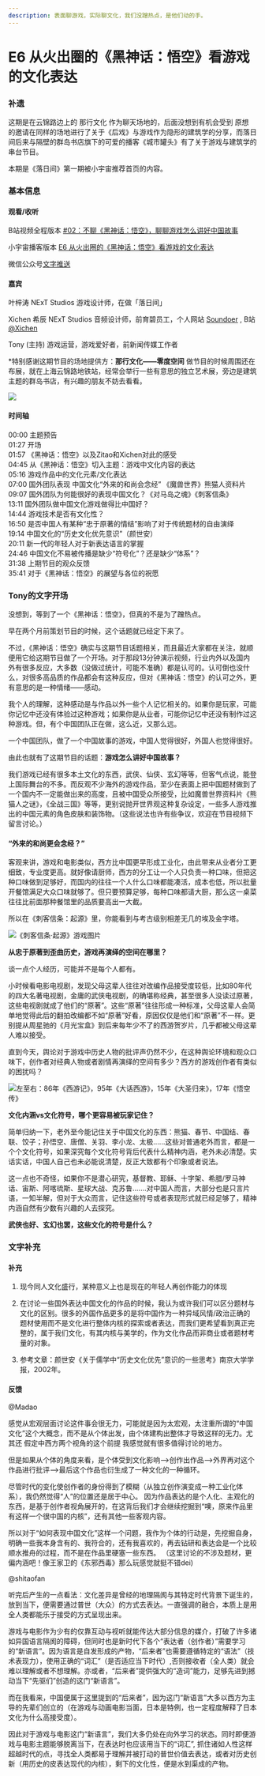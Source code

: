 ```yaml
---
description: 表面聊游戏，实际聊文化，我们没蹭热点，是他们动的手。
---
```


# E6 从火出圈的《黑神话：悟空》看游戏的文化表达

### 补遗

这期是在云锦路边上的 那行文化 作为聊天场地的，后面没想到有机会受到 原想 的邀请在同样的场地进行了关于《后戏》与游戏作为隐形的建筑学的分享，而落日间后来与隔壁的群岛书店旗下的可爱的播客《城市罐头》有了关于游戏与建筑学的串台节目。

本期是《落日间》第一期被小宇宙推荐首页的内容。

### 基本信息

#### 观看/收听

B站视频全程版本 [\#02：不聊《黑神话：悟空》，聊聊游戏怎么讲好中国故事](https://www.bilibili.com/video/BV1ph411R71T)

小宇宙播客版本 [E6 从火出圈的《黑神话：悟空》看游戏的文化表达](https://www.xiaoyuzhoufm.com/episode/5f454c9b9504bbdb7705ec27?s=eyJ1IjogIjVlYmNkNzkwMjFhYzg1ODA0MTJiNzcxMCJ9)

微信公众号[文字推送](https://mp.weixin.qq.com/s/BS6tPgIh4FndwPdzYJij-A)

#### 嘉宾

叶梓涛 NExT Studios 游戏设计师，在做「落日间」

Xichen 希辰 NExT Studios 音频设计师，前育碧员工，个人网站 [Soundoer](https://soundoer.com/) , B站 [@Xichen](https://space.bilibili.com/157914767)

Tony \(主持\) 游戏运营，游戏爱好者，前新闻传媒工作者

\*特别感谢这期节目的场地提供方：**那行文化——零度空间** 做节目的时候周围还在布展，就在上海云锦路地铁站，经常会举行一些有意思的独立艺术展，旁边是建筑主题的群岛书店，有兴趣的朋友不妨去看看。

![](../.gitbook/assets/e6.png)

#### 时间轴

00:00 主题预告  
01:27 开场   
01:57 《黑神话：悟空》以及Zitao和Xichen对此的感受   
04:45 从《黑神话：悟空》切入主题：游戏中文化内容的表达   
05:16 游戏作品中的文化元素/文化表达   
07:00 国外团队表现 中国文化“外来的和尚会念经” 《魔兽世界》熊猫人资料片   
09:07 国外团队为何能很好的表现中国文化？《对马岛之魂》《刺客信条》   
13:11 国外团队做中国文化游戏做得比中国好？   
14:44 游戏技术是否有文化性？   
16:50 是否中国人有某种“忠于原著的情结”影响了对于传统题材的自由演绎   
19:14 中国文化的“历史文化优先意识”（颜世安）   
20:11 新一代的年轻人对于新表达语言的掌握   
24:46 中国文化不易被传播是缺少“符号化”？还是缺少“体系”？   
31:38 上期节目的观众反馈   
35:41 对于《黑神话：悟空》的展望与各位的祝愿

### 

### Tony的文字开场

没想到，等到了一个《黑神话：悟空》，但真的不是为了蹭热点。

早在两个月前策划节目的时候，这个话题就已经定下来了。

不过，《黑神话：悟空》确实与这期节目话题相关，而且最近大家都在关注，就顺便用它给这期节目做了一个开场。对于那段13分钟演示视频，行业内外以及国内外有很多反应，大多数（没做过统计，可能不准确）都是认可的。认可倒也没什么，对很多高品质的作品都会有这种反应，但对《黑神话：悟空》的认可之外，更有意思的是一种情绪——感动。

我个人的理解，这种感动是与作品以外一些个人记忆相关的。如果你是玩家，可能你记忆中还没有体验过这种游戏；如果你是从业者，可能你记忆中还没有制作过这种游戏。但，有个中国团队正在做，这么近，又那么远。

一个中国团队，做了一个中国故事的游戏，中国人觉得很好，外国人也觉得很好。

由此也就有了这期节目的话题：**游戏怎么讲好中国故事？**

我们游戏已经有很多本土文化的东西，武侠、仙侠、玄幻等等，但客气点说，能登上国际舞台的不多。而反观不少海外的游戏作品，至少在表面上把中国题材做到了一个国内不一定能做出来的高度，且被中国受众所接受，比如魔兽世界资料片《熊猫人之谜》，《全战三国》等等，更别说抛开世界观这种复杂设定，一些多人游戏推出的中国元素的角色皮肤和装饰物。（这些说法也许有些争议，欢迎在节目视频下留言讨论。）

#### **“外来的和尚更会念经？”**

客观来讲，游戏和电影类似，西方比中国更早形成工业化，由此带来从业者分工更细致，专业度更高。就好像请厨师，西方的分工让一个人只负责一种口味，但把这种口味做到足够好，而国内的往往一个人什么口味都能凑活，成本也低，所以批量开餐馆满足大众口味就够了。但只要预算足够，每种口味都请大厨，那么这一桌菜往往比前面那种餐馆里的品质要高出一大截。

所以在《刺客信条：起源》里，你能看到与考古级别相差无几的埃及金字塔。

![&#x300A;&#x523A;&#x5BA2;&#x4FE1;&#x6761;&#xB7;&#x8D77;&#x6E90;&#x300B;&#x6E38;&#x620F;&#x56FE;&#x7247;](../.gitbook/assets/aco.jpg)

**从忠于原著到歪曲历史，游戏再演绎的空间在哪里？**

谈一点个人经历，可能并不是每个人都有。

 小时候看电影电视剧，发现父母这辈人往往对改编作品接受度较低，比如80年代的四大名著电视剧，金庸的武侠电视剧，的确堪称经典，甚至很多人没读过原著，这些电视剧就成了他们的“原著”。这些“原著”往往形成一种标准，父母这辈人会简单地觉得此后的翻拍改编都不如“原著”好看，原因仅仅是他们和“原著”不一样。更别提从周星驰的《月光宝盒》到后来每年少不了的西游贺岁片，几乎都被父母这辈人难以接受。

直到今天，舆论对于游戏中历史人物的批评声仍然不少，在这种舆论环境和观众口味下，创作者对经典人物或者剧情再演绎的空间有多少？西方的游戏创作者有类似的困扰吗？

![&#x5DE6;&#x81F3;&#x53F3;&#xFF1A;86&#x5E74;&#x300A;&#x897F;&#x6E38;&#x8BB0;&#x300B;&#xFF0C;95&#x5E74;&#x300A;&#x5927;&#x8BDD;&#x897F;&#x6E38;&#x300B;&#xFF0C;15&#x5E74;&#x300A;&#x5927;&#x5723;&#x5F52;&#x6765;&#x300B;&#xFF0C;17&#x5E74;&#x300A;&#x609F;&#x7A7A;&#x4F20;&#x300B;](../.gitbook/assets/sun-wu-kong-xing-xiang-.png)

**文化内涵vs文化符号，哪个更容易被玩家记住？**

简单归纳一下，老外至今能记住关于中国文化的东西：熊猫、春节、中国结、春联、饺子；孙悟空、唐僧、关羽、李小龙、太极......这些对普通老外而言，都是一个个文化符号，如果深究每个文化符号背后代表什么精神内涵，老外未必清楚。实话实话，中国人自己也未必能说清楚，反正大致都有个印象或者说法。

这一点也不奇怪，如果你不是潜心研究，基督教、耶稣、十字架、希腊/罗马神话、宙斯、阿喀琉斯、星球大战、克苏鲁.......对中国人而言，大部分也是只言片语，一知半解，但对于大众而言，记住这些符号或者表现形式就已经足够了，精神内涵自然有少数有兴趣的人去探究。

**武侠也好、玄幻也罢，这些文化的符号是什么？**

### 

### 文字补充

#### 补充

1. 现今同人文化盛行，某种意义上也是现在的年轻人再创作能力的体现 

2. 在讨论一些国外表达中国文化的作品的时候，我认为或许我们可以区分题材与文化的区别。很多的外国作品更多的是将中国作为一种异域风情/政治正确的题材使用而不是文化进行整体内核的探索或者表达，而我们更希望看到真正完整的，属于我们文化，有其内核与美学的，作为文化作品而非商业或者题材考量的对象。

3. 参考文章：颜世安《关于儒学中“历史文化优先”意识的一些思考》南京大学学报，2002年。

#### 

#### 反馈

@Madao

感觉从宏观层面讨论这件事会很无力，可能就是因为太宏观，太注重所谓的“中国文化”这个大概念，而不是从个体出发，由个体建构出整体才导致这样的无力。尤其还 假定中西方两个视角的这个前提 我感觉就有很多值得讨论的地方。 

但是如果从个体的角度来看，是个体受到文化影响——&gt;创作出作品——&gt;外界再对这个作品进行批评——&gt;最后这个作品也衍生成了一种文化的一种循环。

尽管时代的变化使创作者的身份得到了模糊（从独立创作演变成一种工业化体系），我仍然觉得“人”的位置还是居于中心。 因为作品表达的是个人化、主观化的东西，是基于创作者视角展开的，在这背后我们才会继续挖掘到“噢，原来作品里有这样一个很中国的内核”，还有其他一些客观内容。

所以对于“如何表现中国文化”这样一个问题，我作为个体的行动是，先挖掘自身，明确一些我本身含有的、我符合的，还有我喜欢的，再去钻研和表达会是一个比较顺水推舟的过程，而不是在作品里硬塞一些东西。 （这里讨论的不涉及题材，更偏内涵吧！像王家卫的《东邪西毒》那么玩感觉就挺不错dei\)

@shitaofan

听完后产生的一点看法：文化差异是曾经的地理隔阂与其特定时代背景下诞生的，放到当下，便需要通过普世（大众）的方式去表达。一直强调的融合，本质上是用全人类都能乐于接受的方式呈现出来。

游戏与电影作为少有的仅靠互动与视听就能传达大部分信息的媒介，打破了许多诸如异国语言隔阂的障碍，但同时也是新时代下各个“表达者（创作者）”需要学习的“新语言”。因为语言是自发形成的产物，“后来者”也需要遵循特定的“语法”（技术表现力），使用正确的“词汇”（是否适应当下时代）,否则接收者（全人类）就会难以理解或者不想理解。亦或者，“后来者”提供强大的“造词”能力，足够先进到撼动当下“先驱们”创造的这门“新语言”。

而在我看来，中国便属于这里提到的“后来者”，因为这门“新语言”大多以西方为主导的先辈们创立的（在游戏与动画电影当面，日本是特例，也一定程度解释了日本文化为什么高接受度）。

因此对于游戏与电影这门“新语言”，我们大多仍处在向外学习的状态。同时即便游戏与电影主题能够脱离当下，在表达时也应该用当下的“词汇”, 抓住诸如人性这样超越时代的点，寻找全人类都易于理解并被打动的普世价值去表达，或者对历史创新（用历史的皮表达现代的内核），剩下的文化性，便是水到渠成的产物。

